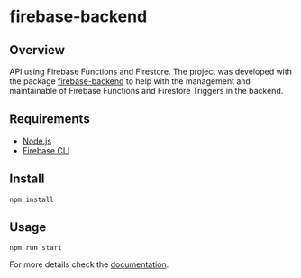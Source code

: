 # firebase-backend

## Overview
API using Firebase Functions and Firestore. The project was developed with the package [firebase-backend](https://www.npmjs.com/package/firebase-backend) to help with the management and maintainable of Firebase Functions and Firestore Triggers in the backend.

## Requirements
- [Node.js](https://nodejs.org/en/)
- [Firebase CLI](https://firebase.google.com/docs/cli#mac-linux-npm)

## Install

    npm install

## Usage
    npm run start 

For more details check the [documentation](https://documenter.getpostman.com/view/2267750/TzscpnHw).
